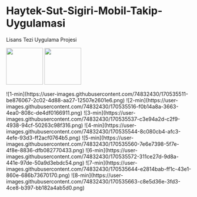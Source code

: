 # Haytek-Sut-Sigiri-Mobil-Takip-Uygulamasi
Lisans Tezi Uygulama Projesi
<p float="left">
  <img src="https://user-images.githubusercontent.com/74832430/170535516-f0b14a8a-3663-4ea0-808c-de4df0166911.png" width="100"width="100"/> 
  <img src="https://user-images.githubusercontent.com/74832430/170535511-be876067-2c02-4d88-aa27-12507e2601e6.png" width="100" />
</p>
![1-min](https://user-images.githubusercontent.com/74832430/170535511-be876067-2c02-4d88-aa27-12507e2601e6.png)
![2-min](https://user-images.githubusercontent.com/74832430/170535516-f0b14a8a-3663-4ea0-808c-de4df0166911.png)
![3-min](https://user-images.githubusercontent.com/74832430/170535537-c3e94a2d-c2f9-4938-94cf-50263c98f316.png)
![4-min](https://user-images.githubusercontent.com/74832430/170535544-8c080cb4-afc3-4efe-93d3-ff2acf0764b5.png)
![5-min](https://user-images.githubusercontent.com/74832430/170535560-7e6e7398-5f7e-4f8e-8836-dfb082770433.png)
![6-min](https://user-images.githubusercontent.com/74832430/170535572-311ce27d-9d8a-441e-97de-50a9d3ebdc54.png)
![7-min](https://user-images.githubusercontent.com/74832430/170535644-e2814bab-ff1c-43e1-860e-686b73670170.png)
![8-min](https://user-images.githubusercontent.com/74832430/170535663-c8e5d36e-3fd3-4ce8-b397-bb182a4ab5d0.png)
